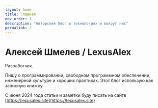 ```yaml
---
layout: home
title: Главная
nav_order: 1
description: "Авторский блог о технологиях и вокруг них"
permalink: /
---
```


# Алексей Шмелев / LexusAlex

Разработчик. 
<!-- Yandex.RTB R-A-10213851-3 -->
<div id="yandex_rtb_R-A-10213851-3"></div>
<script>
window.yaContextCb.push(() => {
    Ya.Context.AdvManager.render({
        "blockId": "R-A-10213851-3",
        "renderTo": "yandex_rtb_R-A-10213851-3"
    })
})
</script>

Пишу о программировании, свободном программном обеспечении, инженерной культуре и хороших практиках.
Этот блог использую как записную книжку.

С июня 2024 года статьи и заметки буду писать на сайте [https://lexusalex.site](https://lexusalex.site)